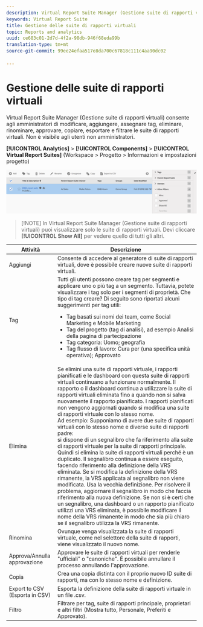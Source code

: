 ```yaml
---
description: Virtual Report Suite Manager (Gestione suite di rapporti virtuali) consente agli amministratori di modificare, aggiungere, assegnare tag, eliminare, rinominare, approvare, copiare, esportare e filtrare le suite di rapporti virtuali. Non è visibile agli utenti non amministratori.
keywords: Virtual Report Suite
title: Gestione delle suite di rapporti virtuali
topic: Reports and analytics
uuid: ce683c01-2d7d-4f2a-98db-946f68eda99b
translation-type: tm+mt
source-git-commit: 99ee24efaa517e8da700c67818c111c4aa90dc02

---
```



# Gestione delle suite di rapporti virtuali

Virtual Report Suite Manager (Gestione suite di rapporti virtuali) consente agli amministratori di modificare, aggiungere, assegnare tag, eliminare, rinominare, approvare, copiare, esportare e filtrare le suite di rapporti virtuali. Non è visibile agli utenti non amministratori.

**[!UICONTROL Analytics]** &gt; **[!UICONTROL Components]** &gt; **[!UICONTROL Virtual Report Suites]** (Workspace &gt; Progetto &gt; Informazioni e impostazioni progetto)

![](assets/vrs-manage.png)

> [!NOTE] In Virtual Report Suite Manager (Gestione suite di rapporti virtuali) puoi visualizzare solo le suite di rapporti virtuali. Devi cliccare **[!UICONTROL Show All]** per vedere quello di tutti gli altri.

| Attività | Descrizione |
|--- |--- |
| Aggiungi | Consente di accedere al generatore di suite di rapporti virtuali, dove è possibile creare nuove suite di rapporti virtuali. |
| Tag | Tutti gli utenti possono creare tag per segmenti e applicare uno o più tag a un segmento. Tuttavia, potete visualizzare i tag solo per i segmenti di proprietà. Che tipo di tag creare? Di seguito sono riportati alcuni suggerimenti per tag utili:<ul><li>Tag basati sui nomi dei team, come Social Marketing e Mobile Marketing</li><li>Tag del progetto (tag di analisi), ad esempio Analisi della pagina di partecipazione</li><li>Tag categoria: Uomo; geografia</li><li>Tag flusso di lavoro: Cura per (una specifica unità operativa); Approvato</li></ul> |
| Elimina | Se elimini una suite di rapporti virtuale, i rapporti pianificati e le dashboard con questa suite di rapporti virtuali continuano a funzionare normalmente. Il rapporto o il dashboard continua a utilizzare la suite di rapporti virtuali eliminata fino a quando non si salva nuovamente il rapporto pianificato.  I rapporti pianificati non vengono aggiornati quando si modifica una suite di rapporti virtuale con lo stesso nome.<br>Ad esempio: Supponiamo di avere due suite di rapporti virtuali con lo stesso nome e diverse suite di rapporti padre:<br>si dispone di un segnalibro che fa riferimento alla suite di rapporti virtuale per la suite di rapporti principale. Quindi si elimina la suite di rapporti virtuali perché è un duplicato. Il segnalibro continua a essere eseguito, facendo riferimento alla definizione della VRS eliminata. Se si modifica la definizione della VRS rimanente, la VRS applicata al segnalibro non viene modificata. Usa la vecchia definizione. Per risolvere il problema, aggiornare il segnalibro in modo che faccia riferimento alla nuova definizione. Se non si è certi che un segnalibro, una dashboard o un rapporto pianificato utilizzi una VRS eliminata, è possibile modificare il nome della VRS rimanente in modo che sia più chiaro se il segnalibro utilizza la VRS rimanente. |
| Rinomina | Ovunque venga visualizzata la suite di rapporti virtuale, come nel selettore della suite di rapporti, viene visualizzato il nuovo nome. |
| Approva/Annulla approvazione | Approvare le suite di rapporti virtuali per renderle "ufficiali" o "canoniche". È possibile annullare il processo annullando l'approvazione. |
| Copia | Crea una copia distinta con il proprio nuovo ID suite di rapporti, ma con lo stesso nome e definizione. |
| Export to CSV (Esporta in CSV) | Esporta la definizione della suite di rapporti virtuale in un file .csv. |
| Filtro | Filtrare per tag, suite di rapporti principale, proprietari e altri filtri (Mostra tutto, Personale, Preferiti e Approvato). |
